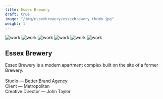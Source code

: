 ```yaml
---
title: Essex Brewery
draft: true
image: "/img/essexbrewery/essexbrewery_thumb.jpg"
weight: 1
---
```


<div class="row">
    <div class="col-sm-8">
        <img src="/img/essexbrewery/essexbrewery_full_logo.jpg" alt="work" class="project-img">
        <img src="/img/essexbrewery/essexbrewery_logo_bw.jpg" alt="work" class="project-img">
        <img src="/img/essexbrewery/essexbrewery_brochure.jpg" alt="work" class="project-img">
        <img src="/img/essexbrewery/essexbrewery_brochure2.jpg" alt="work" class="project-img">
        <img src="/img/essexbrewery/essexbrewery_brochure3.jpg" alt="work" class="project-img">
        <img src="/img/essexbrewery/essexbrewery_hoarding.jpg" alt="work" class="project-img">
    </div>
    <div class="col-sm-4">
        <h2>
            Essex Brewery
        </h2>
        <p class="project-description">
            Essex Brewery is a modern apartment complex built on the site of a former Brewery.
            <br><br>
            Studio — <a href="https://www.betterbrandagency.com/" class="better-link" target="_blank">Better Brand Agency</a>
            <br>
            Client — Metropolitan
            <br>
            Creative Director — John Taylor
        </p>
    </div>
</div>
